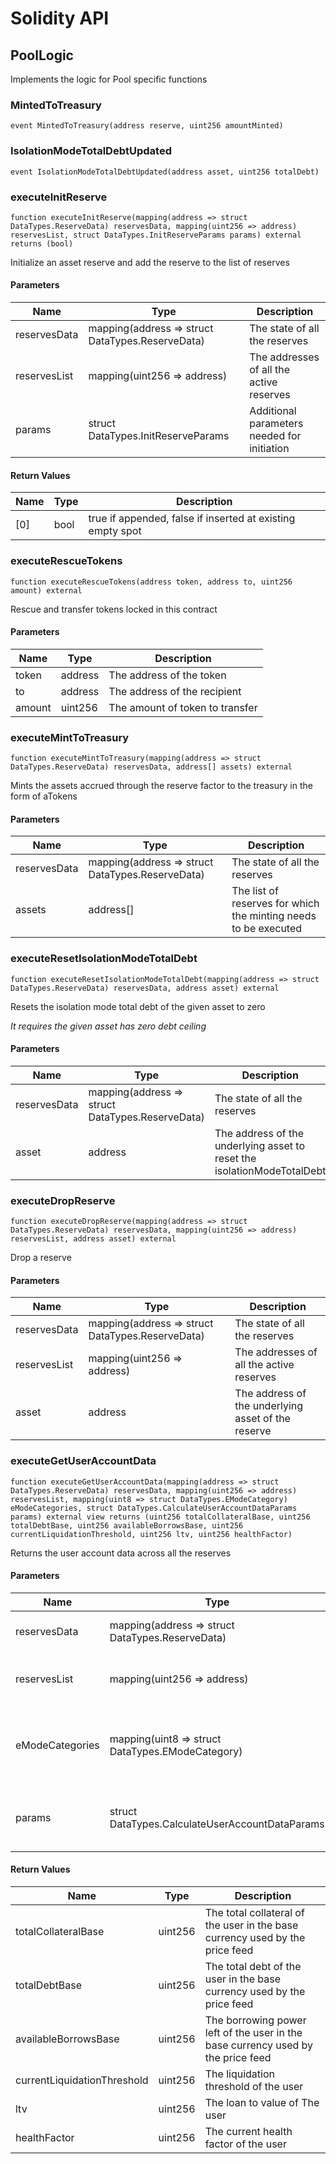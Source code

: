 # Solidity API

## PoolLogic

Implements the logic for Pool specific functions

### MintedToTreasury

```solidity
event MintedToTreasury(address reserve, uint256 amountMinted)
```

### IsolationModeTotalDebtUpdated

```solidity
event IsolationModeTotalDebtUpdated(address asset, uint256 totalDebt)
```

### executeInitReserve

```solidity
function executeInitReserve(mapping(address => struct DataTypes.ReserveData) reservesData, mapping(uint256 => address) reservesList, struct DataTypes.InitReserveParams params) external returns (bool)
```

Initialize an asset reserve and add the reserve to the list of reserves

#### Parameters

| Name | Type | Description |
| ---- | ---- | ----------- |
| reservesData | mapping(address &#x3D;&gt; struct DataTypes.ReserveData) | The state of all the reserves |
| reservesList | mapping(uint256 &#x3D;&gt; address) | The addresses of all the active reserves |
| params | struct DataTypes.InitReserveParams | Additional parameters needed for initiation |

#### Return Values

| Name | Type | Description |
| ---- | ---- | ----------- |
| [0] | bool | true if appended, false if inserted at existing empty spot |

### executeRescueTokens

```solidity
function executeRescueTokens(address token, address to, uint256 amount) external
```

Rescue and transfer tokens locked in this contract

#### Parameters

| Name | Type | Description |
| ---- | ---- | ----------- |
| token | address | The address of the token |
| to | address | The address of the recipient |
| amount | uint256 | The amount of token to transfer |

### executeMintToTreasury

```solidity
function executeMintToTreasury(mapping(address => struct DataTypes.ReserveData) reservesData, address[] assets) external
```

Mints the assets accrued through the reserve factor to the treasury in the form of aTokens

#### Parameters

| Name | Type | Description |
| ---- | ---- | ----------- |
| reservesData | mapping(address &#x3D;&gt; struct DataTypes.ReserveData) | The state of all the reserves |
| assets | address[] | The list of reserves for which the minting needs to be executed |

### executeResetIsolationModeTotalDebt

```solidity
function executeResetIsolationModeTotalDebt(mapping(address => struct DataTypes.ReserveData) reservesData, address asset) external
```

Resets the isolation mode total debt of the given asset to zero

_It requires the given asset has zero debt ceiling_

#### Parameters

| Name | Type | Description |
| ---- | ---- | ----------- |
| reservesData | mapping(address &#x3D;&gt; struct DataTypes.ReserveData) | The state of all the reserves |
| asset | address | The address of the underlying asset to reset the isolationModeTotalDebt |

### executeDropReserve

```solidity
function executeDropReserve(mapping(address => struct DataTypes.ReserveData) reservesData, mapping(uint256 => address) reservesList, address asset) external
```

Drop a reserve

#### Parameters

| Name | Type | Description |
| ---- | ---- | ----------- |
| reservesData | mapping(address &#x3D;&gt; struct DataTypes.ReserveData) | The state of all the reserves |
| reservesList | mapping(uint256 &#x3D;&gt; address) | The addresses of all the active reserves |
| asset | address | The address of the underlying asset of the reserve |

### executeGetUserAccountData

```solidity
function executeGetUserAccountData(mapping(address => struct DataTypes.ReserveData) reservesData, mapping(uint256 => address) reservesList, mapping(uint8 => struct DataTypes.EModeCategory) eModeCategories, struct DataTypes.CalculateUserAccountDataParams params) external view returns (uint256 totalCollateralBase, uint256 totalDebtBase, uint256 availableBorrowsBase, uint256 currentLiquidationThreshold, uint256 ltv, uint256 healthFactor)
```

Returns the user account data across all the reserves

#### Parameters

| Name | Type | Description |
| ---- | ---- | ----------- |
| reservesData | mapping(address &#x3D;&gt; struct DataTypes.ReserveData) | The state of all the reserves |
| reservesList | mapping(uint256 &#x3D;&gt; address) | The addresses of all the active reserves |
| eModeCategories | mapping(uint8 &#x3D;&gt; struct DataTypes.EModeCategory) | The configuration of all the efficiency mode categories |
| params | struct DataTypes.CalculateUserAccountDataParams | Additional params needed for the calculation |

#### Return Values

| Name | Type | Description |
| ---- | ---- | ----------- |
| totalCollateralBase | uint256 | The total collateral of the user in the base currency used by the price feed |
| totalDebtBase | uint256 | The total debt of the user in the base currency used by the price feed |
| availableBorrowsBase | uint256 | The borrowing power left of the user in the base currency used by the price feed |
| currentLiquidationThreshold | uint256 | The liquidation threshold of the user |
| ltv | uint256 | The loan to value of The user |
| healthFactor | uint256 | The current health factor of the user |

